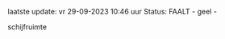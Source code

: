 laatste update: 
vr 29-09-2023 10:46   uur 
Status: FAALT - geel - 
<div class="service Y">schijfruimte</div>